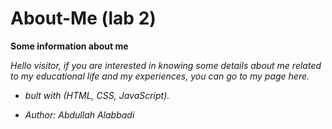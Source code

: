 # About-Me (lab 2)

**Some information about me**

_Hello visitor, if you are interested in knowing some details about me related to my educational life and my experiences, you can go to my page here._


* _bult with (HTML, CSS, JavaScript)._

* _Author: Abdullah Alabbadi_
